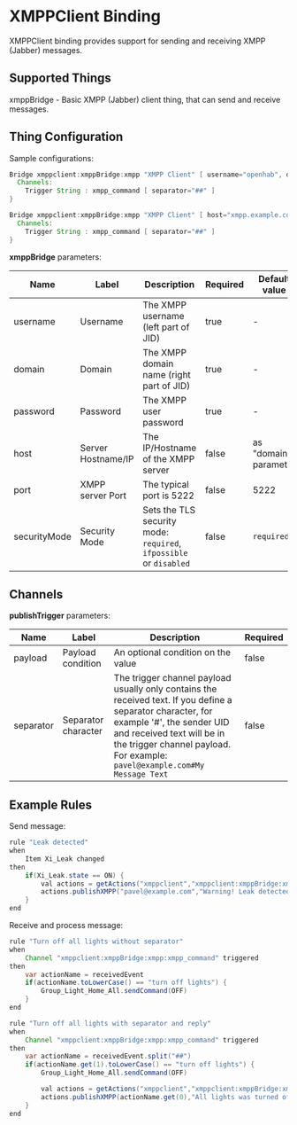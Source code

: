 # XMPPClient Binding

XMPPClient binding provides support for sending and receiving XMPP (Jabber) messages.

## Supported Things

xmppBridge - Basic XMPP (Jabber) client thing, that can send and receive messages.

## Thing Configuration

Sample configurations:

```java
Bridge xmppclient:xmppBridge:xmpp "XMPP Client" [ username="openhab", domain="example.com", password="********" ] {
  Channels:
    Trigger String : xmpp_command [ separator="##" ]
}
```

```java
Bridge xmppclient:xmppBridge:xmpp "XMPP Client" [ host="xmpp.example.com", port=7222, username="openhab", domain="example.com", password="********" ] {
  Channels:
    Trigger String : xmpp_command [ separator="##" ]
}
```

**xmppBridge** parameters:

| Name         | Label              | Description                                                        | Required | Default value         |
|--------------|--------------------|--------------------------------------------------------------------|----------|-----------------------|
| username     | Username           | The XMPP username (left part of JID)                               | true     | -                     |
| domain       | Domain             | The XMPP domain name (right part of JID)                           | true     | -                     |
| password     | Password           | The XMPP user password                                             | true     | -                     |
| host         | Server Hostname/IP | The IP/Hostname of the XMPP server                                 | false    | as "domain" parameter |
| port         | XMPP server Port   | The typical port is 5222                                           | false    | 5222                  |
| securityMode | Security Mode      | Sets the TLS security mode: `required`, `ifpossible` or `disabled` | false    | `required`            |

## Channels

**publishTrigger** parameters:

| Name      | Label               | Description                                                                                                                                                                                                                                        | Required |
|-----------|---------------------|----------------------------------------------------------------------------------------------------------------------------------------------------------------------------------------------------------------------------------------------------|----------|
| payload   | Payload condition   | An optional condition on the value                                                                                                                                                                                                                 | false    |
| separator | Separator character | The trigger channel payload usually only contains the received text. If you define a separator character, for example '#', the sender UID and received text will be in the trigger channel payload. For example: `pavel@example.com#My Message Text` | false    |

## Example Rules

Send message:

```java
rule "Leak detected"
when
    Item Xi_Leak changed
then
    if(Xi_Leak.state == ON) {
        val actions = getActions("xmppclient","xmppclient:xmppBridge:xmpp")
        actions.publishXMPP("pavel@example.com","Warning! Leak detected!")
    }
end
```

Receive and process message:

```java
rule "Turn off all lights without separator"
when
    Channel "xmppclient:xmppBridge:xmpp:xmpp_command" triggered
then
    var actionName = receivedEvent
    if(actionName.toLowerCase() == "turn off lights") {
        Group_Light_Home_All.sendCommand(OFF)
    }
end

rule "Turn off all lights with separator and reply"
when
    Channel "xmppclient:xmppBridge:xmpp:xmpp_command" triggered
then
    var actionName = receivedEvent.split("##")
    if(actionName.get(1).toLowerCase() == "turn off lights") {
        Group_Light_Home_All.sendCommand(OFF)

        val actions = getActions("xmppclient","xmppclient:xmppBridge:xmpp")
        actions.publishXMPP(actionName.get(0),"All lights was turned off")
    }
end
```
